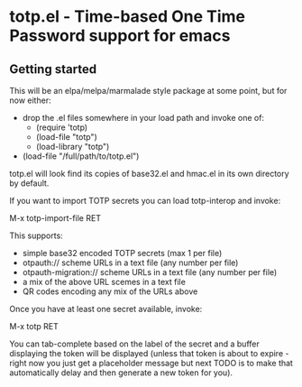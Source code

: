 # totp.el - Time-based One Time Password support for emacs

## Getting started

This will be an elpa/melpa/marmalade style package at some point,
but for now either:

 - drop the .el files somewhere in your load path and invoke one of:
   - (require 'totp)
   - (load-file "totp")
   - (load-library "totp")
 - (load-file "/full/path/to/totp.el")

totp.el will look find its copies of base32.el and hmac.el in
its own directory by default.

If you want to import TOTP secrets you can load totp-interop
and invoke:

  M-x totp-import-file RET

This supports:

  - simple base32 encoded TOTP secrets (max 1 per file)
  - otpauth:// scheme URLs in a text file (any number per file)
  - otpauth-migration:// scheme URLs in a text file (any number per file)
  - a mix of the above URL scemes in a text file
  - QR codes encoding any mix of the URLs above

Once you have at least one secret available, invoke:

  M-x totp RET

You can tab-complete based on the label of the secret and a
buffer displaying the token will be displayed (unless that
token is about to expire - right now you just get a placeholder
message but next TODO is to make that automatically delay and
then generate a new token for you).
